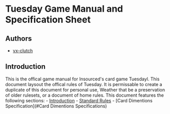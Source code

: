 # Tuesday Game Manual and Specification Sheet

## Authors
 - [vx-clutch](https://github.com/vx-clutch)

## Introduction
This is the offical game manual for Insourced's card game Tuesdayl. This document laysout the offical rules of Tuesday. It is permissable to create a duplicate of this document for personal use, Weather that be a preservation of older rulesets, or a document of home rules. This document features the following sections:
    - [Introduction](#Introduction)
    - [Standard Rules](#Rules)
    - [Card Dimentions Specification](#Card Dimentions Specifications)
